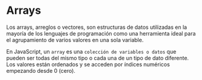 # Arrays

Los arrays, arreglos o vectores, son estructuras de datos utilizadas en la mayoría de los lenguajes de programación como una herramienta ideal para el agrupamiento de varios valores en una sola variable.

En JavaScript, un `array` es una `colección de variables o datos` que pueden ser todas del mismo tipo o cada una de un tipo de dato diferente. Los valores están ordenados y se acceden por índices numéricos empezando desde 0 (cero).


